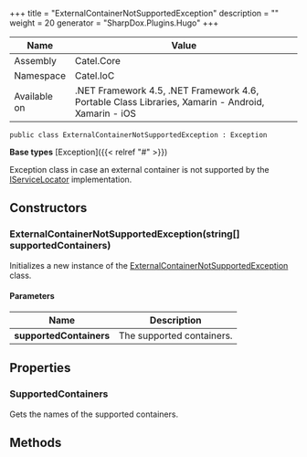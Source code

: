 

+++
title = "ExternalContainerNotSupportedException" 
description = ""
weight = 20
generator = "SharpDox.Plugins.Hugo"
+++

Name|Value
---|---
Assembly|Catel.Core
Namespace|Catel.IoC
Available on|.NET Framework 4.5, .NET Framework 4.6, Portable Class Libraries, Xamarin - Android, Xamarin - iOS

```
public class ExternalContainerNotSupportedException : Exception
```

**Base types**
[Exception]({{&lt; relref "#" &gt;}})

Exception class in case an external container is not supported by the [IServiceLocator](#) implementation.

## Constructors

### ExternalContainerNotSupportedException(string[] supportedContainers)

Initializes a new instance of the [ExternalContainerNotSupportedException](#) class.

#### Parameters

Name|Description
---|---
**supportedContainers**|The supported containers.

## Properties

### SupportedContainers

Gets the names of the supported containers.

## Methods

